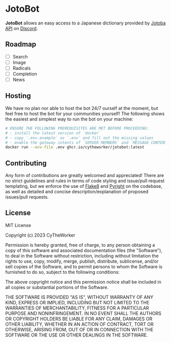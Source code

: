 [Discord]: https://discord.com/
[Flake8]: https://flake8.pycqa.org/en/latest/
[Jotoba API]: https://jotoba.de/docs.html
[Pyright]: https://github.com/microsoft/pyright

# JotoBot

**JotoBot** allows an easy access to a Japanese
dictionary provided by [Jotoba API] on [Discord].

## Roadmap

- [ ] Search
- [ ] Image
- [ ] Radicals
- [ ] Completion
- [ ] News

## Hosting

We have no plan nor able to host the bot 24/7 ourself at the moment,
but feel free to host the bot for your communities yourself! The following
shows the easiest and simplest way to run the bot on your machine:

```sh
# ENSURE THE FOLLOWING PREREQUISITES ARE MET BEFORE PROCEEDING:
# - install the latest version of `docker`
# - copy `.env.example` as `.env` and fill out the missing values
# - enable the gateway intents of `SERVER MEMBERS` and `MESSAGE CONTENT`
docker run --env-file .env ghcr.io/cytheworker/jotobot:latest
```

## Contributing

Any form of contributions are greatly welcomed and appreciated! There are no strict
guidelines and rules in terms of code styling and issue/pull request templating,
but we enforce the use of [Flake8] and [Pyright] on the codebase, as well as
detailed and concise description/explanation of proposed issues/pull requests.

## License

MIT License

Copyright (c) 2023 CyTheWorker

Permission is hereby granted, free of charge, to any person obtaining a copy
of this software and associated documentation files (the "Software"), to deal
in the Software without restriction, including without limitation the rights
to use, copy, modify, merge, publish, distribute, sublicense, and/or sell
copies of the Software, and to permit persons to whom the Software is
furnished to do so, subject to the following conditions:

The above copyright notice and this permission notice shall be included in all
copies or substantial portions of the Software.

THE SOFTWARE IS PROVIDED "AS IS", WITHOUT WARRANTY OF ANY KIND, EXPRESS OR
IMPLIED, INCLUDING BUT NOT LIMITED TO THE WARRANTIES OF MERCHANTABILITY,
FITNESS FOR A PARTICULAR PURPOSE AND NONINFRINGEMENT. IN NO EVENT SHALL THE
AUTHORS OR COPYRIGHT HOLDERS BE LIABLE FOR ANY CLAIM, DAMAGES OR OTHER
LIABILITY, WHETHER IN AN ACTION OF CONTRACT, TORT OR OTHERWISE, ARISING FROM,
OUT OF OR IN CONNECTION WITH THE SOFTWARE OR THE USE OR OTHER DEALINGS IN THE
SOFTWARE.
